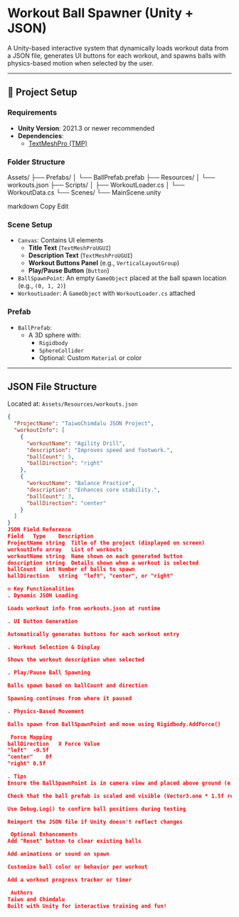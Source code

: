 # Workout Ball Spawner (Unity + JSON)

A Unity-based interactive system that dynamically loads workout data from a JSON file, generates UI buttons for each workout, and spawns balls with physics-based motion when selected by the user.

---

## 📁 Project Setup

### Requirements
- **Unity Version**: 2021.3 or newer recommended
- **Dependencies**: 
  - [TextMeshPro (TMP)](https://docs.unity3d.com/Packages/com.unity.textmeshpro@latest)

### Folder Structure
Assets/
├── Prefabs/
│ └── BallPrefab.prefab
├── Resources/
│ └── workouts.json
├── Scripts/
│ ├── WorkoutLoader.cs
│ └── WorkoutData.cs
└── Scenes/
└── MainScene.unity

markdown
Copy
Edit

### Scene Setup
- `Canvas`: Contains UI elements
  - **Title Text** (`TextMeshProUGUI`)
  - **Description Text** (`TextMeshProUGUI`)
  - **Workout Buttons Panel** (e.g., `VerticalLayoutGroup`)
  - **Play/Pause Button** (`Button`)
- `BallSpawnPoint`: An empty `GameObject` placed at the ball spawn location (e.g., `(0, 1, 2)`)
- `WorkoutLoader`: A `GameObject` with `WorkoutLoader.cs` attached

### Prefab
- `BallPrefab`:
  - A 3D sphere with:
    - `Rigidbody`
    - `SphereCollider`
    - Optional: Custom `Material` or color

---

##  JSON File Structure

Located at: `Assets/Resources/workouts.json`

```json
{
  "ProjectName": "TaiwoChimdalu JSON Project",
  "workoutInfo": [
    {
      "workoutName": "Agility Drill",
      "description": "Improves speed and footwork.",
      "ballCount": 5,
      "ballDirection": "right"
    },
    {
      "workoutName": "Balance Practice",
      "description": "Enhances core stability.",
      "ballCount": 3,
      "ballDirection": "center"
    }
  ]
}
JSON Field Reference
Field	Type	Description
ProjectName	string	Title of the project (displayed on screen)
workoutInfo	array	List of workouts
workoutName	string	Name shown on each generated button
description	string	Details shown when a workout is selected
ballCount	int	Number of balls to spawn
ballDirection	string	"left", "center", or "right"

⚙ Key Functionalities
. Dynamic JSON Loading

Loads workout info from workouts.json at runtime

. UI Button Generation

Automatically generates buttons for each workout entry

. Workout Selection & Display

Shows the workout description when selected

. Play/Pause Ball Spawning

Balls spawn based on ballCount and direction

Spawning continues from where it paused

. Physics-Based Movement

Balls spawn from BallSpawnPoint and move using Rigidbody.AddForce()

 Force Mapping
ballDirection	X Force Value
"left"	-0.5f
"center"	0f
"right"	0.5f

. Tips
Ensure the BallSpawnPoint is in camera view and placed above ground (e.g., Y = 1–2)

Check that the ball prefab is scaled and visible (Vector3.one * 1.5f recommended)

Use Debug.Log() to confirm ball positions during testing

Reimport the JSON file if Unity doesn't reflect changes

 Optional Enhancements
Add "Reset" button to clear existing balls

Add animations or sound on spawn

Customize ball color or behavior per workout

Add a workout progress tracker or timer

 Authors
Taiwo and Chimdalu
Built with Unity for interactive training and fun!

